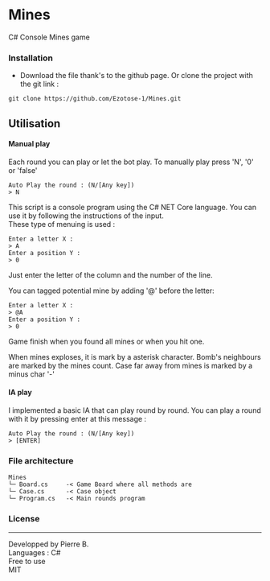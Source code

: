 # Mines
C# Console Mines game



### Installation
* Download the file thank's to the github page. Or clone the project with the git link :
```shell
git clone https://github.com/Ezotose-1/Mines.git
```



## Utilisation
#### Manual play
Each round you can play or let the bot play. To manually play press 'N', '0' or 'false' 
```console
Auto Play the round : (N/[Any key])
> N
```
This script is a console program using the C# NET Core language. You can use it by following the instructions of the input.  
These type of menuing is used : 
```console
Enter a letter X :
> A
Enter a position Y :
> 0
```
Just enter the letter of the column and the number of the line.

You can tagged potential mine by adding '@' before the letter: 
```console
Enter a letter X :
> @A
Enter a position Y :
> 0
```

Game finish when you found all mines or when you hit one.

When mines exploses, it is mark by a asterisk character.
Bomb's neighbours are marked by the mines count.
Case far away from mines is marked by a minus char '-'


#### IA play
I implemented a basic IA that can play round by round. You can play a round with it by pressing enter at this message : 
```console
Auto Play the round : (N/[Any key])
> [ENTER]
```



### File architecture
```
Mines
└─ Board.cs     -< Game Board where all methods are
└─ Case.cs      -< Case object
└─ Program.cs   -< Main rounds program
```


   
### License
----
Developped by Pierre B.  
Languages : C#  
Free to use  
MIT  
